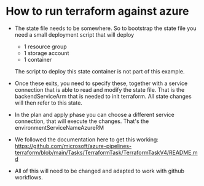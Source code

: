 # How to run terraform against azure

- The state file needs to be somewhere. So to bootstrap the state file you need a 
  small deployment script that will deploy
    - 1 resource group
    - 1 storage account
    - 1 container
  
  The script to deploy this state container is not part of this example.
- Once these exits, you need to specify these, together with a service connection 
  that is able to read and modify the state file. That is the backendServiceArm that 
  is needed to init terraform. All state changes will then refer to this state.
- In the plan and apply phase you can choose a different service connection, that 
  will execute the changes. That's the environmentServiceNameAzureRM
- We followed the documentation here to get this working: https://github.com/microsoft/azure-pipelines-terraform/blob/main/Tasks/TerraformTask/TerraformTaskV4/README.md
- All of this will need to be changed and adapted to work with github workflows.
